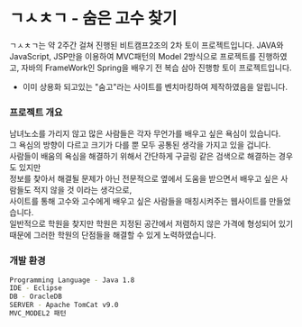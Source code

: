 
# ㄱㅅㅊㄱ - 숨은 고수 찾기

ㄱㅅㅊㄱ는 약 2주간 걸쳐 진행된 비트캠프2조의 2차 토이 프로젝트입니다.
JAVA와 JavaScript, JSP만을 이용하여 MVC패턴의 Model 2방식으로 프로젝트를 진행하였고,
자바의 FrameWork인 Spring을 배우기 전 복습 삼아 진행항 토이 프로젝트입니다.

* 이미 상용화 되고있는 "숨고"라는 사이트를 벤치마킹하여 제작하였음을 알립니다.

### 프로젝트 개요

남녀노소를 가리지 않고 많은 사람들은 각자 무언가를 배우고 싶은 욕심이 있습니다. <br>
그 욕심의 방향이 다르고 크기가 다를 뿐 모두 공통된 생각을 가지고 있을 겁니다. <br>
사람들이 배움의 욕심을 해결하기 위해서 간단하게 구글링 같은 검색으로 해결하는 경우도 있지만 <br>
정보를 찾아서 해결될 문제가 아닌 전문적으로 옆에서 도움을 받으면서 배우고 싶은 사람들도 적지 않을 것 이라는 생각으로, <br>
사이트를 통해 고수와 고수에게 배우고 싶은 사람들을 매칭시켜주는 웹사이트를 만들었습니다. <br>
일반적으로 학원을 찾지만 학원은 지정된 공간에서 저렴하지 않은 가격에 형성되어 있기 때문에 그러한 학원의 단점들을 해결할 수 있게 노력하였습니다. <br>


### 개발 환경
```BASH
Programming Language - Java 1.8
IDE - Eclipse
DB - OracleDB 
SERVER - Apache TomCat v9.0
MVC_MODEL2 패턴
```
